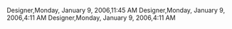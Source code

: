 ﻿Designer,Monday, January 9, 2006,11:45 AMDesigner,Monday, January 9, 2006,4:11 AMDesigner,Monday, January 9, 2006,4:11 AM